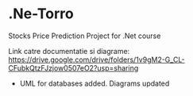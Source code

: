 # .Ne-Torro
Stocks Price Prediction Project for .Net course

Link catre documentatie si diagrame:
https://drive.google.com/drive/folders/1v9gM2-G_CL-CFubkQtzFJzjow0507eO2?usp=sharing

* UML for databases added. Diagrams updated
